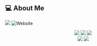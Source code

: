 ## :computer: About Me  
![](https://komarev.com/ghpvc/?username=apiedev&color=brightgreen) ![Website](https://img.shields.io/endpoint?url=https%3A%2F%2Fapie.dev%2F)

<div align="center" markdown=1>  

![](http://github-profile-summary-cards.vercel.app/api/cards/profile-details?username=apiedev&theme=github_dark)
![](http://github-profile-summary-cards.vercel.app/api/cards/repos-per-language?username=apiedev&theme=github_dark)
![](http://github-profile-summary-cards.vercel.app/api/cards/most-commit-language?username=apiedev&theme=github_dark)  
![](http://github-profile-summary-cards.vercel.app/api/cards/stats?username=apiedev&theme=github_dark)
![](http://github-profile-summary-cards.vercel.app/api/cards/productive-time?username=apiedev&theme=github_dark&utcOffset=8)

</div>
